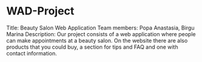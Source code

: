# WAD-Project

Title: Beauty Salon Web Application
Team members: Popa Anastasia, Birgu Marina
 Description: Our project consists of a web application where people can make appointments at a beauty salon.
 On the website there are also products that you could buy, a section for tips and FAQ and one with contact information. 
